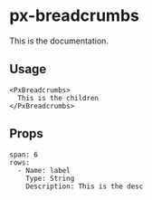 # px-breadcrumbs
This is the documentation.


## Usage

```react
<PxBreadcrumbs>
  This is the children
</PxBreadcrumbs>
```


## Props

```table
span: 6
rows:
  - Name: label
    Type: String
    Description: This is the desc
```
